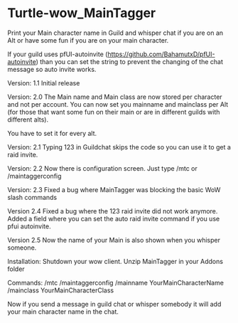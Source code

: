 # Turtle-wow_MainTagger
Print your Main character name in Guild and whisper chat if you are on an Alt or have some fun if you are on your main character. 

If your guild uses  pfUI-autoinvite (https://github.com/BahamutxD/pfUI-autoinvite)  than you can set the string to prevent the changing of the chat message so auto invite works.

Version: 1.1 
Initial release

Version: 2.0
The Main name and Main class are now stored per character and not per account.
You can now set you mainname and mainclass per Alt (for those that want some fun on their main or are in different guilds with different alts). 

You have to set it for every alt.

Version: 2.1
Typing 123 in Guildchat skips the code so you can use it to get a raid invite.

Version: 2.2
Now there is configuration screen. Just type /mtc or /maintaggerconfig

Version: 2.3
Fixed a bug where MainTagger was blocking the basic WoW slash commands

Version 2.4
Fixed a bug where the 123 raid invite did not work anymore.
Added a field where you can set the auto raid invite command if you use pfui autoinvite.

Version 2.5
Now the name of your Main is also shown when you whisper someone.

Installation:
Shutdown your wow client.
Unzip MainTagger in your Addons folder

Commands:
/mtc 
/maintaggerconfig
/mainname YourMainCharacterName
/mainclass YourMainCharacterClass

Now if you send a message in guild chat or whisper somebody it will add your main character name in the chat. 
